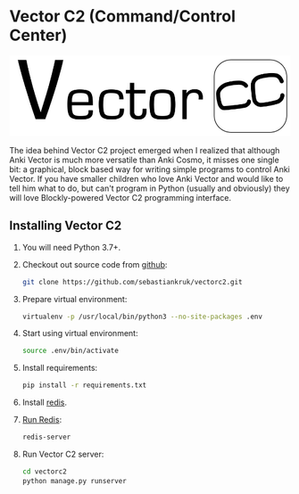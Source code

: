 # Vector C2 (Command/Control Center)

![Vector C2](./src/img/cc-logo-black.png "Vector Command/Control Center")

The idea behind Vector C2 project emerged when I realized that although Anki Vector is much more versatile than Anki Cosmo, it misses one single bit: a graphical, block based way for writing simple programs to control Anki Vector. If you have smaller children who love Anki Vector and would like to tell him what to do, but can't program in Python (usually and obviously) they will love Blockly-powered Vector C2 programming interface.

## Installing Vector C2

1. You will need Python 3.7+.
1. Checkout out source code from [github](https://github.com/sebastiankruk/vectorc2):

    ```bash
    git clone https://github.com/sebastiankruk/vectorc2.git
    ```

1. Prepare virtual environment:

    ```bash
    virtualenv -p /usr/local/bin/python3 --no-site-packages .env
    ```

1. Start using virtual environment:

    ```bash
    source .env/bin/activate
    ```

1. Install requirements:

    ```bash
    pip install -r requirements.txt
    ```

1. Install [redis](https://redis.io/).
1. [Run Redis](https://redis.io/topics/quickstart):

    ```bash
    redis-server
    ```

1. Run Vector C2 server:

    ```bash
    cd vectorc2
    python manage.py runserver
    ```